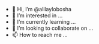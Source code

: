 - 👋 Hi, I’m @alilaylobosha
- 👀 I’m interested in ...
- 🌱 I’m currently learning ...
- 💞️ I’m looking to collaborate on ...
- 📫 How to reach me ...

<!---
alilaylobosha/alilaylobosha is a ✨ special ✨ repository because its `README.md` (this file) appears on your GitHub profile.
You can click the Preview link to take a look at your changes.
--->
